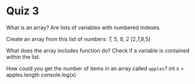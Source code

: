 # Quiz 3

What is an array?
Are lists of variables with numbered indexes.

Create an array from this list of numbers: 7, 5, 8, 2
[2,7,8,5]

What does the array includes function do?
Check if a variable is contained within the list.

How could you get the number of items in an array called `apples`?
int x = apples.length
console.log(x)
